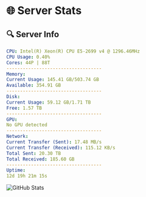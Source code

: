 # 🌐 Server Stats
## 🔍 Server Info
```yaml
CPU: Intel(R) Xeon(R) CPU E5-2699 v4 @ 1296.46MHz
CPU Usage: 0.40%
Cores: 44P | 88T
-----------------------------------
Memory:
Current Usage: 145.41 GB/503.74 GB
Available: 354.91 GB
-----------------------------------
Disk:
Current Usage: 59.12 GB/1.71 TB
Free: 1.57 TB
-----------------------------------
GPU:
No GPU detected
-----------------------------------
Network:
Current Transfer (Sent): 17.48 MB/s
Current Transfer (Received): 115.12 KB/s
Total Sent: 20.30 TB
Total Received: 185.60 GB
-----------------------------------
Uptime:
12d 19h 21m 15s
```
![GitHub Stats](https://img.shields.io/badge/Updated-2025-03-20_16:44:04-blue)